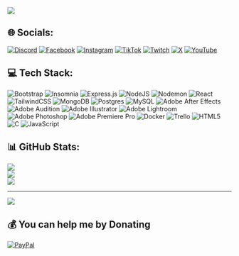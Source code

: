 
![](http://i.imgur.com/OUkLi.gif)
## 🌐 Socials:
[![Discord](https://img.shields.io/badge/Discord-%237289DA.svg?logo=discord&logoColor=white)](https://discord.gg/codefrszh) [![Facebook](https://img.shields.io/badge/Facebook-%231877F2.svg?logo=Facebook&logoColor=white)](https://facebook.com/@codefrszh) [![Instagram](https://img.shields.io/badge/Instagram-%23E4405F.svg?logo=Instagram&logoColor=white)](https://instagram.com/codefrszh) [![TikTok](https://img.shields.io/badge/TikTok-%23000000.svg?logo=TikTok&logoColor=white)](https://tiktok.com/@@codefrszh) [![Twitch](https://img.shields.io/badge/Twitch-%239146FF.svg?logo=Twitch&logoColor=white)](https://twitch.tv/codefrszh) [![X](https://img.shields.io/badge/X-black.svg?logo=X&logoColor=white)](https://x.com/@codefrszh) [![YouTube](https://img.shields.io/badge/YouTube-%23FF0000.svg?logo=YouTube&logoColor=white)](https://youtube.com/@Frszh) 

## 💻 Tech Stack:
![Bootstrap](https://img.shields.io/badge/bootstrap-%238511FA.svg?style=flat-square&logo=bootstrap&logoColor=white) ![Insomnia](https://img.shields.io/badge/Insomnia-black?style=flat-square&logo=insomnia&logoColor=5849BE) ![Express.js](https://img.shields.io/badge/express.js-%23404d59.svg?style=flat-square&logo=express&logoColor=%2361DAFB) ![NodeJS](https://img.shields.io/badge/node.js-6DA55F?style=flat-square&logo=node.js&logoColor=white) ![Nodemon](https://img.shields.io/badge/NODEMON-%23323330.svg?style=flat-square&logo=nodemon&logoColor=%BBDEAD) ![React](https://img.shields.io/badge/react-%2320232a.svg?style=flat-square&logo=react&logoColor=%2361DAFB) ![TailwindCSS](https://img.shields.io/badge/tailwindcss-%2338B2AC.svg?style=flat-square&logo=tailwind-css&logoColor=white) ![MongoDB](https://img.shields.io/badge/MongoDB-%234ea94b.svg?style=flat-square&logo=mongodb&logoColor=white) ![Postgres](https://img.shields.io/badge/postgres-%23316192.svg?style=flat-square&logo=postgresql&logoColor=white) ![MySQL](https://img.shields.io/badge/mysql-%2300000f.svg?style=flat-square&logo=mysql&logoColor=white) ![Adobe After Effects](https://img.shields.io/badge/Adobe%20After%20Effects-9999FF.svg?style=flat-square&logo=Adobe%20After%20Effects&logoColor=white) ![Adobe Audition](https://img.shields.io/badge/Adobe%20Audition-9999FF.svg?style=flat-square&logo=Adobe%20Audition&logoColor=white) ![Adobe Illustrator](https://img.shields.io/badge/adobe%20illustrator-%23FF9A00.svg?style=flat-square&logo=adobe%20illustrator&logoColor=white) ![Adobe Lightroom](https://img.shields.io/badge/Adobe%20Lightroom-31A8FF.svg?style=flat-square&logo=Adobe%20Lightroom&logoColor=white) ![Adobe Photoshop](https://img.shields.io/badge/adobe%20photoshop-%2331A8FF.svg?style=flat-square&logo=adobe%20photoshop&logoColor=white) ![Adobe Premiere Pro](https://img.shields.io/badge/Adobe%20Premiere%20Pro-9999FF.svg?style=flat-square&logo=Adobe%20Premiere%20Pro&logoColor=white) ![Docker](https://img.shields.io/badge/docker-%230db7ed.svg?style=flat-square&logo=docker&logoColor=white) ![Trello](https://img.shields.io/badge/Trello-%23026AA7.svg?style=flat-square&logo=Trello&logoColor=white) ![HTML5](https://img.shields.io/badge/html5-%23E34F26.svg?style=flat-square&logo=html5&logoColor=white) ![C](https://img.shields.io/badge/c-%2300599C.svg?style=flat-square&logo=c&logoColor=white) ![JavaScript](https://img.shields.io/badge/javascript-%23323330.svg?style=flat-square&logo=javascript&logoColor=%23F7DF1E)
## 📊 GitHub Stats:
![](https://github-readme-stats.vercel.app/api?username=codefrszh&theme=vision-friendly-dark&hide_border=false&include_all_commits=false&count_private=false)<br/>
![](https://github-readme-streak-stats.herokuapp.com/?user=codefrszh&theme=vision-friendly-dark&hide_border=false)<br/>
![](https://github-readme-stats.vercel.app/api/top-langs/?username=codefrszh&theme=vision-friendly-dark&hide_border=false&include_all_commits=false&count_private=false&layout=compact)

---
[![](https://visitcount.itsvg.in/api?id=codefrszh&icon=0&color=0)](https://visitcount.itsvg.in)

  ## 💰 You can help me by Donating
  [![PayPal](https://img.shields.io/badge/PayPal-00457C?style=for-the-badge&logo=paypal&logoColor=white)](https://paypal.me/paypal.me/frszh) 

  
<!-- Proudly created with GPRM ( https://gprm.itsvg.in ) -->
